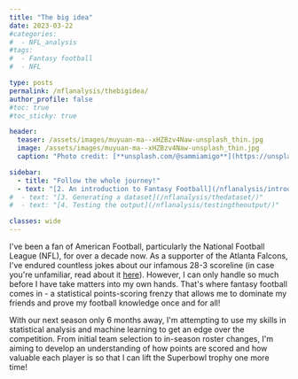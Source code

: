 ```yaml
---
title: "The big idea"
date: 2023-03-22
#categories:
#  - NFL_analysis
#tags:
#  - Fantasy football
#  - NFL

type: posts
permalink: /nflanalysis/thebigidea/
author_profile: false
#toc: true
#toc_sticky: true

header:
  teaser: /assets/images/muyuan-ma--xHZBzv4Naw-unsplash_thin.jpg
  image: /assets/images/muyuan-ma--xHZBzv4Naw-unsplash_thin.jpg
  caption: "Photo credit: [**unsplash.com/@sammiamigo**](https://unsplash.com/@sammiamigo)"

sidebar:
  - title: "Follow the whole journey!"
  - text: "[2. An introduction to Fantasy Football](/nflanalysis/introductiontofantasyfootball/)"
#  - text: "[3. Generating a dataset](/nflanalysis/thedataset/)"
#  - text: "[4. Testing the output](/nflanalysis/testingtheoutput/)"

classes: wide
---
```


I've been a fan of American Football, particularly the National Football League (NFL), for over a decade now. As a supporter of the Atlanta Falcons, I've endured countless jokes about our infamous 28-3 scoreline (in case you're unfamiliar, read about it [here](https://www.sportingnews.com/us/nfl/news/falcons-patriots-super-bowl-28-3-lead/1xqfs41k3mfm914f6znfzj5rc9)). However, I can only handle so much before I have take matters into my own hands. That's where fantasy football comes in - a statistical points-scoring frenzy that allows me to dominate my friends and prove my football knowledge once and for all!

With our next season only 6 months away, I'm attempting to use my skills in statistical analysis and machine learning to get an edge over the competition. From initial team selection to in-season roster changes, I'm aiming to develop an understanding of how points are scored and how valuable each player is so that I can lift the Superbowl trophy one more time!
